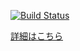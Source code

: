 [![Build Status](https://drone.io/github.com/AtoCrafter/SleepyNight/status.png)](https://drone.io/github.com/AtoCrafter/SleepyNight/latest)

[詳細はこちら](//atocrafter.github.io/SleepyNight/)

